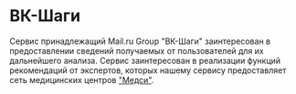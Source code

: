 # ВК-Шаги
Сервис принадлежащий Mail.ru Group "ВК-Шаги" заинтересован в предоставлении сведений получаемых от пользователей для их дальнейшего анализа. Сервис заинтересован в реализации функций рекомендаций от экспертов, которых нашему сервису предоставляет сеть медицинских центров ["Медси"](</stakeholders/investor3.md>).
